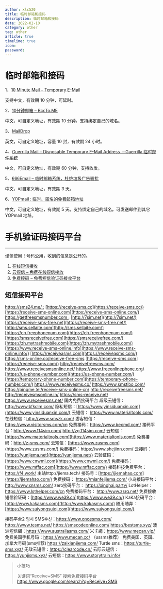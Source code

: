 ```yaml
---
author: xlc520
title: 临时邮箱和接码
description: 临时邮箱和接码
date: 2022-02-10
category: other
tag: other
article: true
timeline: true
icon: 
password: 
---
```

# 临时邮箱和接码

1、[10 Minute Mail – Temporary E-Mail](https://10minutemail.com/)

支持中文，有效期 10 分钟，可延时。

2、[10分钟邮箱 – BccTo.ME](http://bccto.me/)

中文，可自定义地址，有效期 10 分钟。支持绑定自己的域名。

3、[MailDrop](https://maildrop.cc/)

英文，可自定义地址，容量 10 封，有效期 24 小时。

4、[Guerrilla Mail – Disposable Temporary E-Mail Address －Guerrilla 临时邮件系统](https://www.guerrillamail.com/zh)

中文，可自定义地址，有效期 60 分钟，支持收发。

5、[666Email – 临时邮箱系统，杜绝垃圾广告骚扰](https://www.666email.com/)

中文，可自定义地址，有效期 3 天。

6、[YOPmail : 临时、匿名的免费邮箱地址](http://www.yopmail.com/zh/)

中文，可自定义地址，有效期 5 天。支持绑定自己的域名。可发送邮件到其它 YOPmail 地址。



# 手机验证码接码平台

------

谨慎使用！号码公用，收到的信息是公开的。

1. [在线短信接收](https://www.pdflibr.com/)
2. [云短信 – 免费在线短信接收](https://sms.cm/)
3. [免费接码 – 免费短信验证码接收平台](https://www.becmd.com/)



## 短信接码平台

[https://sms24.me/ ](https://sms24.me/&nbsp);
[https://receive-sms.cc](https://receive-sms.cc/)
[https://receive-sms-online.com](https://receive-sms-online.com/)
[https://getfreesmsnumber.com ](https://getfreesmsnumber.com%26nbsp/);
[http://7sim.net](http://7sim.net/)
[https://receive-sms-free.net](https://receive-sms-free.net/)
[http://sms.sellaite.com](http://sms.sellaite.com/)
[https://ch.freephonenum.com](https://ch.freephonenum.com/)
[https://smsreceivefree.com](https://smsreceivefree.com/)
[https://zh.mytrashmobile.com](https://zh.mytrashmobile.com/)
[https://www.receive-sms-online.info](https://www.receive-sms-online.info/)
[https://receiveasms.com](https://receiveasms.com/)
https://sms-online.co/receive-free-sms
[https://receive-sms.com](https://receive-sms.com/)
http://receivefreesms.com/
https://www.receivesmsonline.net/
https://www.freeonlinephone.org/
[https://us-phone-number.com](https://us-phone-number.com/)
[https://temporary-phone-number.com](https://temporary-phone-number.com/)
https://www.receivesms.co/
https://www.smstibo.com/
https://pingme.tel/receive-sms-online-cn/
http://receivefreesms.net/
http://receivesmsonline.in/
https://sms-receive.net/
https://www.receivesms.net/
国内免费接码平台
超级云短信： http://www.bfkdim.com/
隐私短信：[https://www.yinsiduanxin.com](https://www.yinsiduanxin.com/)
云短信： https://www.materialtools.com/
在线短信：http://www.smszk.com/
游客短信：https://www.visitorsms.com/cn
免费接码：https://www.becmd.com/
接码平台：http://www.114sim.com/ http://zg.114sim.com/
云短信：[https://www.materialtools.com](https://www.materialtools.com/)
免费接码：http://z-sms.com/
云短信：[https://www.zusms.com](https://www.zusms.com/)
免费接码：https://www.shejiinn.com/
云接码：[https://yunjiema.net](https://yunjiema.net/)
云验证码：[https://www.cnwml.com](https://www.cnwml.com/)
免费接码：[https://www.mffac.com](https://www.mffac.com/)
接码科技免费平台：https://f4.work/
主站http://jiema.tech/
接码号：[https://jiemahao.com](https://jiemahao.com/)
免费接码： https://mianfeijiema.com/
小鸟接码平台： http://www.xnsms.com/
zero接码平台： https://xinghai.party/
LotHelper： https://www.lothelper.com/cn
免费接码平台： http://www.zsrq.net/
免费接收短信验证码：[https://www.we39.cn](https://www.we39.cn/)
KaKa接码平台：[http://www.kakasms.com](http://www.kakasms.com/)
随用随弃：[https://www.suiyongsuiqi.com](https://www.suiyongsuiqi.com/)



接码平台2
임시 SMS수신：https://www.oncesms.com/ 
https://www.tesms.net/
https://smscodeonline.com/
https://bestsms.xyz/
澳洲短信網：https://www.australiasms.com/ 
米卡網：https://www.mecan.vip/ 
免费美国手机号码：https://www.mecan.cc/ （ussms推荐）
免费美国、英国、加拿大号码(sms推荐)
https://zaixianjiema.com/ 
Turtle sms：https://turtle-sms.xyz/
无敌云短信：https://clearcode.cn/
云际云短信：https://yunjisms.xyz/
云短信：https://www.storytrain.info/

> 小技巧
>
> 关键词“Receive+SMS”
> 搜索免费接码平台
> https://www.google.com/search?q=Receive+SMS